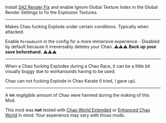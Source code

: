 ﻿Install [SA2 Render Fix](https://gamebanana.com/mods/452445) and enable Ignore
Global Texture Index in the Global Render Settings to fix the Explosion
Textures.

---

Makes Chao fucking Explode under certain conditions. Typically when attacked.

Enable `Permadeath` in the config for a more immersive experience - Disabled by
default because it irreversably deletes your Chao.
⚠️⚠️⚠️ **Back up your save beforehand.** ⚠️⚠️⚠️

---

When a Chao fucking Explodes during a Chao Race, it can be a little bit
visually buggy due to workarounds having to be used.

Chao can not fucking Explode in Chao Karate (I tried, I gave up).

---

A ~~lot~~ *negligible* amount of Chao were harmed during the making of this
Mod.

This mod was **not** tested with
[Chao World Extended](https://gamebanana.com/mods/48840) or
[Enhanced Chao World](https://gamebanana.com/mods/48915) in mind.
Your experience may vary with those mods.
